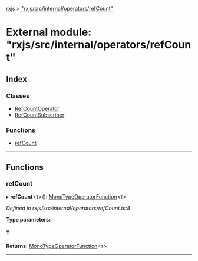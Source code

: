 [rxjs](../README.md) > ["rxjs/src/internal/operators/refCount"](../modules/_rxjs_src_internal_operators_refcount_.md)

# External module: "rxjs/src/internal/operators/refCount"

## Index

### Classes

* [RefCountOperator](../classes/_rxjs_src_internal_operators_refcount_.refcountoperator.md)
* [RefCountSubscriber](../classes/_rxjs_src_internal_operators_refcount_.refcountsubscriber.md)

### Functions

* [refCount](_rxjs_src_internal_operators_refcount_.md#refcount)

---

## Functions

<a id="refcount"></a>

###  refCount

▸ **refCount**<`T`>(): [MonoTypeOperatorFunction](../interfaces/_rxjs_src_internal_types_.monotypeoperatorfunction.md)<`T`>

*Defined in rxjs/src/internal/operators/refCount.ts:8*

**Type parameters:**

#### T 

**Returns:** [MonoTypeOperatorFunction](../interfaces/_rxjs_src_internal_types_.monotypeoperatorfunction.md)<`T`>

___


